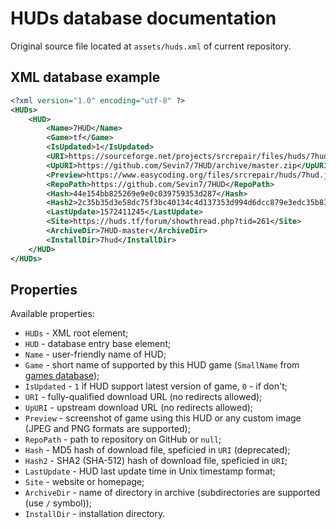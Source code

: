 # HUDs database documentation

Original source file located at `assets/huds.xml` of current repository.

## XML database example

```xml
<?xml version="1.0" encoding="utf-8" ?>
<HUDs>
    <HUD>
        <Name>7HUD</Name>
        <Game>tf</Game>
        <IsUpdated>1</IsUpdated>
        <URI>https://sourceforge.net/projects/srcrepair/files/huds/7hud/7hud_28903d1b.zip</URI>
        <UpURI>https://github.com/Sevin7/7HUD/archive/master.zip</UpURI>
        <Preview>https://www.easycoding.org/files/srcrepair/huds/7hud.jpg</Preview>
        <RepoPath>https://github.com/Sevin7/7HUD</RepoPath>
        <Hash>44e154bb825269e9e0c039759353d287</Hash>
        <Hash2>2c35b35d3e58dc75f3bc40134c4d137353d994d6dcc879e3edc35b837cbe2ae91cda0b2f698741fda17111a4543b7a002534b609de720e5125655d5b23e65217</Hash2>
        <LastUpdate>1572411245</LastUpdate>
        <Site>https://huds.tf/forum/showthread.php?tid=261</Site>
        <ArchiveDir>7HUD-master</ArchiveDir>
        <InstallDir>7hud</InstallDir>
    </HUD>
</HUDs>
```

## Properties

Available properties:

  * `HUDs` - XML root element;
  * `HUD` - database entry base element;
  * `Name` - user-friendly name of HUD;
  * `Game` - short name of supported by this HUD game (`SmallName` from [games database](games-database.md));
  * `IsUpdated` - `1` if HUD support latest version of game, `0` - if don't;
  * `URI` - fully-qualified download URL (no redirects allowed);
  * `UpURI` - upstream download URL (no redirects allowed);
  * `Preview` - screenshot of game using this HUD or any custom image (JPEG and PNG formats are supported);
  * `RepoPath` - path to repository on GitHub or `null`;
  * `Hash` - MD5 hash of download file, speficied in `URI` (deprecated);
  * `Hash2` - SHA2 (SHA-512) hash of download file, speficied in `URI`;
  * `LastUpdate` - HUD last update time in Unix timestamp format;
  * `Site` - website or homepage;
  * `ArchiveDir` - name of directory in archive (subdirectories are supported (use `/` symbol));
  * `InstallDir` - installation directory.
